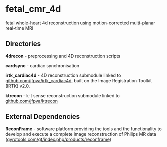 # fetal_cmr_4d

fetal whole-heart 4d reconstruction using motion-corrected multi-planar real-time MRI


## Directories

__4drecon__ - preprocessing and 4D reconstruction scripts  

__cardsync__ - cardiac synchronisation   

__irtk_cardiac4d__ - 4D reconstruction submodule linked to [github.com/jfpva/irtk_cardiac4d](https://github.com/jfpva/irtk_cardiac4d), built on the Image Registration Toolkit (IRTK) v2.0.  

__ktrecon__ - k-t sense reconstruction submodule linked to  [github.com/jfpva/ktrecon](https://github.com/jfpva/ktrecon)  


## External Dependencies

__ReconFrame__ - software platform providing the tools and the functionality to develop and execute a complete image reconstruction of Philips MR data ([gyrotools.com/gt/index.php/products/reconframe](https://www.gyrotools.com/gt/index.php/products/reconframe))  

